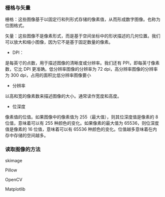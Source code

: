 ### 栅格与矢量

栅格：这些图像基于以固定行和列形式存储的像素值，从而形成数字图像。也称为位图格式。

矢量：这些图像不是像素形式，而是基于空间坐标中的形状描述的几何位置。我们可以放大和缩小图像，因为它不是基于固定数量的像素。

- DPI：

是每英寸的点数，用于描述图像的清晰度或分辨率。我们还有 PPI，即每英寸像素数，它比 DPI 更准确。低分辨率图像的分辨率为 72 dpi，高分辨率图像的分辨率为 300 dpi，占用的面积比低分辨率图像要小

- 分辨率

以高和宽的像素数来描述图像的大小。通常读作宽度和高度。

- 位深度

像素值的位值。如果图像中的像素值为 255（最大值），则其位深度值是像素的 8 位值，意味着可以有 255 种颜色的变化。如果像素的最大值为 65536，则位深度值是像素的 16 位值，意味着可以有 65536 种颜色的变化。位值越多意味着在内存中存储的空间越多。

### 读取图像的方法

skimage

Pillow

OpenCV 

Matplotlib